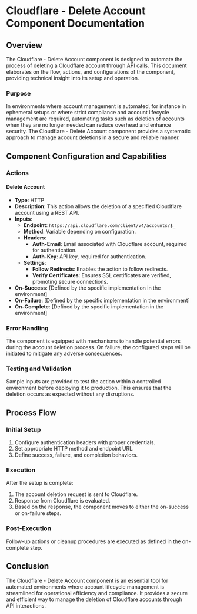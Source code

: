 # Cloudflare - Delete Account Component Documentation

## Overview
The Cloudflare - Delete Account component is designed to automate the process of deleting a Cloudflare account through API calls. This document elaborates on the flow, actions, and configurations of the component, providing technical insight into its setup and operation.

### Purpose
In environments where account management is automated, for instance in ephemeral setups or where strict compliance and account lifecycle management are required, automating tasks such as deletion of accounts when they are no longer needed can reduce overhead and enhance security. The Cloudflare - Delete Account component provides a systematic approach to manage account deletions in a secure and reliable manner.

## Component Configuration and Capabilities

### Actions
#### Delete Account
- **Type**: HTTP
- **Description**: This action allows the deletion of a specified Cloudflare account using a REST API.
- **Inputs**:
  - **Endpoint**: `https://api.cloudflare.com/client/v4/accounts/$_`
  - **Method**: Variable depending on configuration.
  - **Headers**:
    - **Auth-Email**: Email associated with Cloudflare account, required for authentication.
    - **Auth-Key**: API key, required for authentication.
  - **Settings**:
    - **Follow Redirects**: Enables the action to follow redirects.
    - **Verify Certificates**: Ensures SSL certificates are verified, promoting secure connections.
- **On-Success**: [Defined by the specific implementation in the environment]
- **On-Failure**: [Defined by the specific implementation in the environment]
- **On-Complete**: [Defined by the specific implementation in the environment]
  
### Error Handling
The component is equipped with mechanisms to handle potential errors during the account deletion process. On failure, the configured steps will be initiated to mitigate any adverse consequences.

### Testing and Validation
Sample inputs are provided to test the action within a controlled environment before deploying it to production. This ensures that the deletion occurs as expected without any disruptions.

## Process Flow
### Initial Setup
1. Configure authentication headers with proper credentials.
2. Set appropriate HTTP method and endpoint URL.
3. Define success, failure, and completion behaviors.

### Execution
After the setup is complete:
1. The account deletion request is sent to Cloudflare.
2. Response from Cloudflare is evaluated.
3. Based on the response, the component moves to either the on-success or on-failure steps.

### Post-Execution
Follow-up actions or cleanup procedures are executed as defined in the on-complete step.

## Conclusion
The Cloudflare - Delete Account component is an essential tool for automated environments where account lifecycle management is streamlined for operational efficiency and compliance. It provides a secure and efficient way to manage the deletion of Cloudflare accounts through API interactions.

